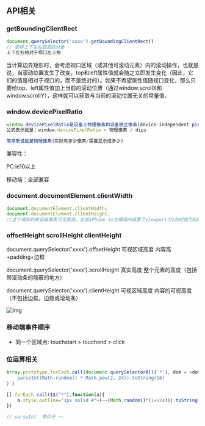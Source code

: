 ## API相关


### getBoundingClientRect
```javascript
document.querySelector('xxxx').getBoundingClientRect()
// 获得上下左右宽高的对象 
上下左右相对于视口左上角
```

当计算边界矩形时，会考虑视口区域（或其他可滚动元素）内的滚动操作，也就是说，当滚动位置发生了改变，top和left属性值就会随之立即发生变化（因此，它们的值是相对于视口的，而不是绝对的）。如果不希望属性值随视口变化，那么只要给top、left属性值加上当前的滚动位置（通过window.scrollX和window.scrollY），这样就可以获取与当前的滚动位置无关的常量值。



### window.devicePixelRatio

```javascript
window.devicePixelRatio是设备上物理像素和设备独立像素(device-independent pixels (dips))的比例。
公式表示就是：window.devicePixelRatio = 物理像素 / dips

简单来说就是物理像素(实际有多少像素/需要显示成多少)
```

兼容性：

PC:ie10以上

移动端：全部兼容



### document.documentElement.clientWidth

```javascript
document.documentElement.clientWidth; 
document.documentElement.clientHeight;
//这个得到的是设备像素可见宽高，比如iPhone 4s在微信内设置了viewport为1的时候为320*416(手机480 - 微信状态栏64), iPhone 5里为320*504
```


### offsetHeight  scrollHeight  clientHeight

document.querySelector('xxxx').offsetHeight 可视区域高度 内容高+padding+边框

document.querySelector('xxxx').scrollHeight 真实高度 整个元素的高度（包括带滚动条的隐蔽的地方） 

document.querySelector('xxxx').clientHeight 可视区域高度 内容的可视高度（不包括边框，边距或滚动条）

![img](http://www.w3cplus.com/sites/default/files/blogs/2017/1707/vw-layout-4.png)



### 移动端事件顺序

- 同一个区域点: touchstart > touchend > click





### 位运算相关

```javascript
Array.prototype.forEach.call(document.querySelectorAll('*'), dom = >dom.style.outline = `1px solid#$ {
    parseInt(Math.random() * Math.pow(2, 24)).toString(16)
}`)

[].forEach.call($$("*"),function(a){
    a.style.outline="1px solid #"+(~~(Math.random()*(1<<24))).toString(16)
})

// parseInt  等价于 ~~
```

